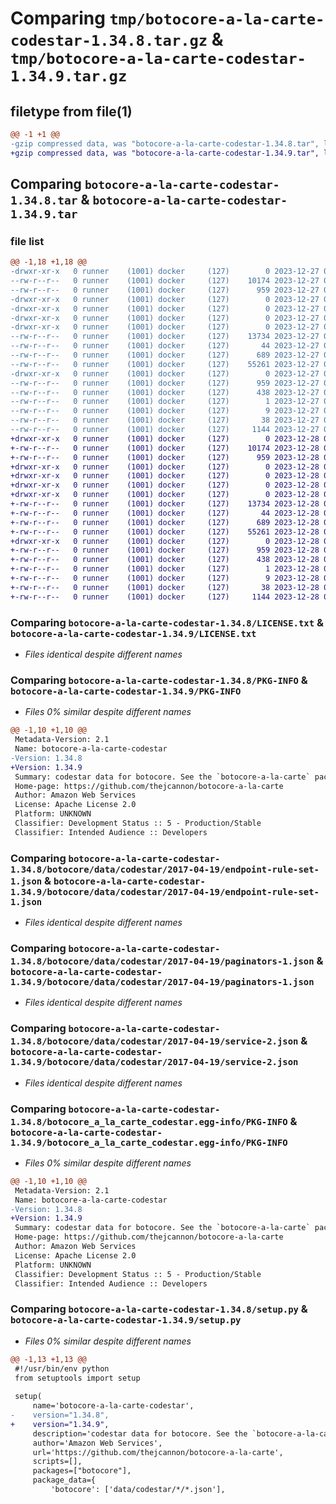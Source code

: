 # Comparing `tmp/botocore-a-la-carte-codestar-1.34.8.tar.gz` & `tmp/botocore-a-la-carte-codestar-1.34.9.tar.gz`

## filetype from file(1)

```diff
@@ -1 +1 @@
-gzip compressed data, was "botocore-a-la-carte-codestar-1.34.8.tar", last modified: Wed Dec 27 01:06:32 2023, max compression
+gzip compressed data, was "botocore-a-la-carte-codestar-1.34.9.tar", last modified: Thu Dec 28 01:06:34 2023, max compression
```

## Comparing `botocore-a-la-carte-codestar-1.34.8.tar` & `botocore-a-la-carte-codestar-1.34.9.tar`

### file list

```diff
@@ -1,18 +1,18 @@
-drwxr-xr-x   0 runner    (1001) docker     (127)        0 2023-12-27 01:06:32.787297 botocore-a-la-carte-codestar-1.34.8/
--rw-r--r--   0 runner    (1001) docker     (127)    10174 2023-12-27 01:06:32.000000 botocore-a-la-carte-codestar-1.34.8/LICENSE.txt
--rw-r--r--   0 runner    (1001) docker     (127)      959 2023-12-27 01:06:32.787297 botocore-a-la-carte-codestar-1.34.8/PKG-INFO
-drwxr-xr-x   0 runner    (1001) docker     (127)        0 2023-12-27 01:06:32.783297 botocore-a-la-carte-codestar-1.34.8/botocore/
-drwxr-xr-x   0 runner    (1001) docker     (127)        0 2023-12-27 01:06:32.783297 botocore-a-la-carte-codestar-1.34.8/botocore/data/
-drwxr-xr-x   0 runner    (1001) docker     (127)        0 2023-12-27 01:06:32.783297 botocore-a-la-carte-codestar-1.34.8/botocore/data/codestar/
-drwxr-xr-x   0 runner    (1001) docker     (127)        0 2023-12-27 01:06:32.783297 botocore-a-la-carte-codestar-1.34.8/botocore/data/codestar/2017-04-19/
--rw-r--r--   0 runner    (1001) docker     (127)    13734 2023-12-27 01:06:28.000000 botocore-a-la-carte-codestar-1.34.8/botocore/data/codestar/2017-04-19/endpoint-rule-set-1.json
--rw-r--r--   0 runner    (1001) docker     (127)       44 2023-12-27 01:06:28.000000 botocore-a-la-carte-codestar-1.34.8/botocore/data/codestar/2017-04-19/examples-1.json
--rw-r--r--   0 runner    (1001) docker     (127)      689 2023-12-27 01:06:28.000000 botocore-a-la-carte-codestar-1.34.8/botocore/data/codestar/2017-04-19/paginators-1.json
--rw-r--r--   0 runner    (1001) docker     (127)    55261 2023-12-27 01:06:28.000000 botocore-a-la-carte-codestar-1.34.8/botocore/data/codestar/2017-04-19/service-2.json
-drwxr-xr-x   0 runner    (1001) docker     (127)        0 2023-12-27 01:06:32.783297 botocore-a-la-carte-codestar-1.34.8/botocore_a_la_carte_codestar.egg-info/
--rw-r--r--   0 runner    (1001) docker     (127)      959 2023-12-27 01:06:32.000000 botocore-a-la-carte-codestar-1.34.8/botocore_a_la_carte_codestar.egg-info/PKG-INFO
--rw-r--r--   0 runner    (1001) docker     (127)      438 2023-12-27 01:06:32.000000 botocore-a-la-carte-codestar-1.34.8/botocore_a_la_carte_codestar.egg-info/SOURCES.txt
--rw-r--r--   0 runner    (1001) docker     (127)        1 2023-12-27 01:06:32.000000 botocore-a-la-carte-codestar-1.34.8/botocore_a_la_carte_codestar.egg-info/dependency_links.txt
--rw-r--r--   0 runner    (1001) docker     (127)        9 2023-12-27 01:06:32.000000 botocore-a-la-carte-codestar-1.34.8/botocore_a_la_carte_codestar.egg-info/top_level.txt
--rw-r--r--   0 runner    (1001) docker     (127)       38 2023-12-27 01:06:32.787297 botocore-a-la-carte-codestar-1.34.8/setup.cfg
--rw-r--r--   0 runner    (1001) docker     (127)     1144 2023-12-27 01:06:32.000000 botocore-a-la-carte-codestar-1.34.8/setup.py
+drwxr-xr-x   0 runner    (1001) docker     (127)        0 2023-12-28 01:06:34.230221 botocore-a-la-carte-codestar-1.34.9/
+-rw-r--r--   0 runner    (1001) docker     (127)    10174 2023-12-28 01:06:33.000000 botocore-a-la-carte-codestar-1.34.9/LICENSE.txt
+-rw-r--r--   0 runner    (1001) docker     (127)      959 2023-12-28 01:06:34.230221 botocore-a-la-carte-codestar-1.34.9/PKG-INFO
+drwxr-xr-x   0 runner    (1001) docker     (127)        0 2023-12-28 01:06:34.230221 botocore-a-la-carte-codestar-1.34.9/botocore/
+drwxr-xr-x   0 runner    (1001) docker     (127)        0 2023-12-28 01:06:34.230221 botocore-a-la-carte-codestar-1.34.9/botocore/data/
+drwxr-xr-x   0 runner    (1001) docker     (127)        0 2023-12-28 01:06:34.230221 botocore-a-la-carte-codestar-1.34.9/botocore/data/codestar/
+drwxr-xr-x   0 runner    (1001) docker     (127)        0 2023-12-28 01:06:34.230221 botocore-a-la-carte-codestar-1.34.9/botocore/data/codestar/2017-04-19/
+-rw-r--r--   0 runner    (1001) docker     (127)    13734 2023-12-28 01:06:26.000000 botocore-a-la-carte-codestar-1.34.9/botocore/data/codestar/2017-04-19/endpoint-rule-set-1.json
+-rw-r--r--   0 runner    (1001) docker     (127)       44 2023-12-28 01:06:26.000000 botocore-a-la-carte-codestar-1.34.9/botocore/data/codestar/2017-04-19/examples-1.json
+-rw-r--r--   0 runner    (1001) docker     (127)      689 2023-12-28 01:06:26.000000 botocore-a-la-carte-codestar-1.34.9/botocore/data/codestar/2017-04-19/paginators-1.json
+-rw-r--r--   0 runner    (1001) docker     (127)    55261 2023-12-28 01:06:26.000000 botocore-a-la-carte-codestar-1.34.9/botocore/data/codestar/2017-04-19/service-2.json
+drwxr-xr-x   0 runner    (1001) docker     (127)        0 2023-12-28 01:06:34.230221 botocore-a-la-carte-codestar-1.34.9/botocore_a_la_carte_codestar.egg-info/
+-rw-r--r--   0 runner    (1001) docker     (127)      959 2023-12-28 01:06:34.000000 botocore-a-la-carte-codestar-1.34.9/botocore_a_la_carte_codestar.egg-info/PKG-INFO
+-rw-r--r--   0 runner    (1001) docker     (127)      438 2023-12-28 01:06:34.000000 botocore-a-la-carte-codestar-1.34.9/botocore_a_la_carte_codestar.egg-info/SOURCES.txt
+-rw-r--r--   0 runner    (1001) docker     (127)        1 2023-12-28 01:06:34.000000 botocore-a-la-carte-codestar-1.34.9/botocore_a_la_carte_codestar.egg-info/dependency_links.txt
+-rw-r--r--   0 runner    (1001) docker     (127)        9 2023-12-28 01:06:34.000000 botocore-a-la-carte-codestar-1.34.9/botocore_a_la_carte_codestar.egg-info/top_level.txt
+-rw-r--r--   0 runner    (1001) docker     (127)       38 2023-12-28 01:06:34.230221 botocore-a-la-carte-codestar-1.34.9/setup.cfg
+-rw-r--r--   0 runner    (1001) docker     (127)     1144 2023-12-28 01:06:33.000000 botocore-a-la-carte-codestar-1.34.9/setup.py
```

### Comparing `botocore-a-la-carte-codestar-1.34.8/LICENSE.txt` & `botocore-a-la-carte-codestar-1.34.9/LICENSE.txt`

 * *Files identical despite different names*

### Comparing `botocore-a-la-carte-codestar-1.34.8/PKG-INFO` & `botocore-a-la-carte-codestar-1.34.9/PKG-INFO`

 * *Files 0% similar despite different names*

```diff
@@ -1,10 +1,10 @@
 Metadata-Version: 2.1
 Name: botocore-a-la-carte-codestar
-Version: 1.34.8
+Version: 1.34.9
 Summary: codestar data for botocore. See the `botocore-a-la-carte` package for more info.
 Home-page: https://github.com/thejcannon/botocore-a-la-carte
 Author: Amazon Web Services
 License: Apache License 2.0
 Platform: UNKNOWN
 Classifier: Development Status :: 5 - Production/Stable
 Classifier: Intended Audience :: Developers
```

### Comparing `botocore-a-la-carte-codestar-1.34.8/botocore/data/codestar/2017-04-19/endpoint-rule-set-1.json` & `botocore-a-la-carte-codestar-1.34.9/botocore/data/codestar/2017-04-19/endpoint-rule-set-1.json`

 * *Files identical despite different names*

### Comparing `botocore-a-la-carte-codestar-1.34.8/botocore/data/codestar/2017-04-19/paginators-1.json` & `botocore-a-la-carte-codestar-1.34.9/botocore/data/codestar/2017-04-19/paginators-1.json`

 * *Files identical despite different names*

### Comparing `botocore-a-la-carte-codestar-1.34.8/botocore/data/codestar/2017-04-19/service-2.json` & `botocore-a-la-carte-codestar-1.34.9/botocore/data/codestar/2017-04-19/service-2.json`

 * *Files identical despite different names*

### Comparing `botocore-a-la-carte-codestar-1.34.8/botocore_a_la_carte_codestar.egg-info/PKG-INFO` & `botocore-a-la-carte-codestar-1.34.9/botocore_a_la_carte_codestar.egg-info/PKG-INFO`

 * *Files 0% similar despite different names*

```diff
@@ -1,10 +1,10 @@
 Metadata-Version: 2.1
 Name: botocore-a-la-carte-codestar
-Version: 1.34.8
+Version: 1.34.9
 Summary: codestar data for botocore. See the `botocore-a-la-carte` package for more info.
 Home-page: https://github.com/thejcannon/botocore-a-la-carte
 Author: Amazon Web Services
 License: Apache License 2.0
 Platform: UNKNOWN
 Classifier: Development Status :: 5 - Production/Stable
 Classifier: Intended Audience :: Developers
```

### Comparing `botocore-a-la-carte-codestar-1.34.8/setup.py` & `botocore-a-la-carte-codestar-1.34.9/setup.py`

 * *Files 0% similar despite different names*

```diff
@@ -1,13 +1,13 @@
 #!/usr/bin/env python
 from setuptools import setup
 
 setup(
     name='botocore-a-la-carte-codestar',
-    version="1.34.8",
+    version="1.34.9",
     description='codestar data for botocore. See the `botocore-a-la-carte` package for more info.',
     author='Amazon Web Services',
     url='https://github.com/thejcannon/botocore-a-la-carte',
     scripts=[],
     packages=["botocore"],
     package_data={
         'botocore': ['data/codestar/*/*.json'],
```

